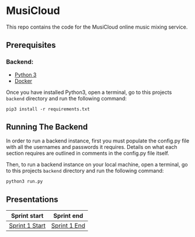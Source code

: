 # MusiCloud
This repo contains the code for the MusiCloud online music mixing service.

## Prerequisites 
### Backend:
- [Python 3](https://www.python.org/downloads/)
- [Docker](https://www.docker.com/get-started)

Once you have installed Python3, open a terminal, go to this
projects `backend` directory and run the following command:
```
pip3 install -r requirements.txt
```

## Running The Backend
In order to run a backend instance, first you must populate the
config.py file with all the usernames and passwords it requires.
Details on what each section requires are outlined in comments in the config.py
file itself.

Then, to run a backend instance on your local machine, open a
terminal, go to this projects `backend` directory and run
the following command:
```
python3 run.py
```

## Presentations

Sprint start | Sprint end
---|---
[Sprint 1 Start](https://docs.google.com/presentation/d/1nHhMDjFC2nuO9RaTrjN3yLTlmu7kZL6ef_p-Xfh5ETs/edit?usp=sharing)|[Sprint 1 End](https://docs.google.com/presentation/d/1-S9CH44S0XYHTo-oLQlmGt99yo7yInbsjSCJSH5wbcs/edit?usp=sharing)
